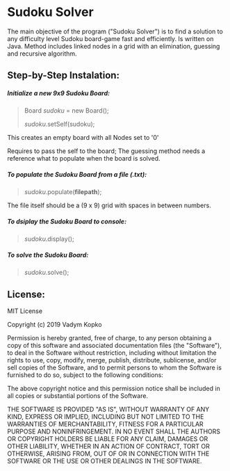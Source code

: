 # Sudoku Solver
The main objective of the program ("Sudoku Solver") is to find a solution to any difficulty level Sudoku board-game fast and efficiently.
Is written on Java. Method includes linked nodes in a grid with an elimination, guessing and recursive algorithm.

## Step-by-Step Instalation:

##### Initialize a new 9x9 Sudoku Board: 
> Board *sudoku* = new Board();
>
> *sudoku*.setSelf(sudoku);

This creates an empty board with all Nodes set to '0'

Requires to pass the self to the board; The guessing method needs a reference what to populate when the board is solved. 

##### To populate the Sudoku Board from a file (.txt):
> *sudoku*.populate(**filepath**);

The file itself should be a (9 x 9) grid with spaces in between numbers.

##### To dsiplay the Sudoku Board to console:
> *sudoku*.display();

##### To solve the Sudoku Board:
> *sudoku*.solve();

## License:

MIT License

Copyright (c) 2019 Vadym Kopko

Permission is hereby granted, free of charge, to any person obtaining a copy
of this software and associated documentation files (the "Software"), to deal
in the Software without restriction, including without limitation the rights
to use, copy, modify, merge, publish, distribute, sublicense, and/or sell
copies of the Software, and to permit persons to whom the Software is
furnished to do so, subject to the following conditions:

The above copyright notice and this permission notice shall be included in all
copies or substantial portions of the Software.

THE SOFTWARE IS PROVIDED "AS IS", WITHOUT WARRANTY OF ANY KIND, EXPRESS OR
IMPLIED, INCLUDING BUT NOT LIMITED TO THE WARRANTIES OF MERCHANTABILITY,
FITNESS FOR A PARTICULAR PURPOSE AND NONINFRINGEMENT. IN NO EVENT SHALL THE
AUTHORS OR COPYRIGHT HOLDERS BE LIABLE FOR ANY CLAIM, DAMAGES OR OTHER
LIABILITY, WHETHER IN AN ACTION OF CONTRACT, TORT OR OTHERWISE, ARISING FROM,
OUT OF OR IN CONNECTION WITH THE SOFTWARE OR THE USE OR OTHER DEALINGS IN THE
SOFTWARE.
